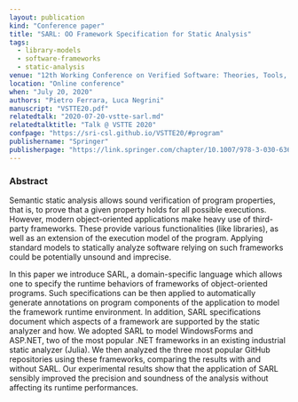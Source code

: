 ```yaml
---
layout: publication
kind: "Conference paper"
title: "SARL: OO Framework Specification for Static Analysis"
tags: 
  - library-models
  - software-frameworks
  - static-analysis
venue: "12th Working Conference on Verified Software: Theories, Tools, and Experiments (VSTTE 2020)"
location: "Online conference"
when: "July 20, 2020"
authors: "Pietro Ferrara, Luca Negrini"
manuscript: "VSTTE20.pdf"
relatedtalk: "2020-07-20-vstte-sarl.md"
relatedtalktitle: "Talk @ VSTTE 2020"
confpage: "https://sri-csl.github.io/VSTTE20/#program"
publishername: "Springer"
publisherpage: "https://link.springer.com/chapter/10.1007/978-3-030-63618-0_1"
---
```


### Abstract

Semantic static analysis allows sound verification of program properties, that is, to prove that a given property holds for all possible executions. However, modern object-oriented applications make heavy use of third-party frameworks. These provide various functionalities (like libraries), as well as an extension of the execution model of the program. Applying standard models to statically analyze software relying on such frameworks could be potentially unsound and imprecise.

In this paper we introduce SARL, a domain-specific language which allows one to specify the runtime behaviors of frameworks of object-oriented programs. Such specifications can be then applied to automatically generate annotations on program components of the application to model the framework runtime environment. In addition, SARL specifications document which aspects of a framework are supported by the static analyzer and how. We adopted SARL to model WindowsForms and ASP.NET, two of the most popular .NET frameworks in an existing industrial static analyzer (Julia). We then analyzed the three most popular GitHub repositories using these frameworks, comparing the results with and without SARL. Our experimental results show that the application of SARL sensibly improved the precision and soundness of the analysis without affecting its runtime performances.
